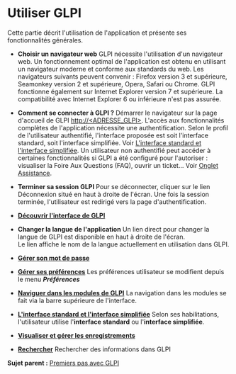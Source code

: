 Utiliser GLPI
=============

Cette partie décrit l'utilisation de l'application et présente ses fonctionnalités générales.

-   **Choisir un navigateur web**
    GLPI nécessite l'utilisation d'un navigateur web.
    Un fonctionnement optimal de l'application est obtenu en utilisant un navigateur moderne et conforme aux standards du web. Les navigateurs suivants peuvent convenir : Firefox version 3 et supérieure, Seamonkey version 2 et supérieure, Opera, Safari ou Chrome. GLPI fonctionne également sur Internet Explorer version 7 et supérieure. La compatibilité avec Internet Explorer 6 ou inférieure n'est pas assurée.


-   **Comment se connecter à GLPI ?**
    Démarrer le navigateur sur la page d'accueil de GLPI [http://<ADRESSE\_GLPI\>](http://<ADRESSE_GLPI>). L'accès aux fonctionnalités complètes de l'application nécessite une authentification. Selon le profil de l'utilisateur authentifié, l'interface proposée est soit l'interface standard, soit l'interface simplifiée. Voir [L'interface standard et l'interface simplifiée](index.php?fr/01-premiers-pas/03_Utiliser_GLPI/06_Interface_standard_et_interface_simplifiée.md "Selon ses habilitations, l'utilisateur utilise l'interface standard ou l'interface simplifiée.").
Un utilisateur non authentifié peut accéder à certaines fonctionnalités si GLPI a été configuré pour l'autoriser : visualiser la Foire Aux Questions (FAQ), ouvrir un ticket... Voir [Onglet Assistance](index.php?fr/04_Module_Assistance/01_Module_Assistance.md "Cet onglet permet de paramétrer le comportement de la partie assistance de GLPI.").


-   **Terminer sa session GLPI**
    Pour se déconnecter, cliquer sur le lien Déconnexion situé en haut à droite de l'écran.
Une fois la session terminée, l'utilisateur est redirigé vers la page d'authentification.


-   **[Découvrir l'interface de GLPI](index.php?fr/01-premiers-pas/03_Utiliser_GLPI/02_Découvrir_l'interface_de_GLPI.md)**


-   **Changer la langue de l'application**
    Un lien direct pour changer la langue de GLPI est disponible en haut à droite de l'écran.    
    Le lien affiche le nom de la langue actuellement en utilisation dans GLPI.


-   **[Gérer son mot de passe](index.php?fr/01-premiers-pas/03_Utiliser_GLPI/03_Gérer_son_mot_de_passe.md)**
 

-   **[Gérer ses préférences](index.php?fr/01-premiers-pas/03_Utiliser_GLPI/04_Gérer_ses_préférences)**
     Les préférences utilisateur se modifient depuis le menu ***Préférences***


-   **[Naviguer dans les modules de GLPI](index.php?fr/01-premiers-pas/03_Utiliser_GLPI/05_Naviguer_dans_les_modules_de_GLPI.md)**
     La navigation dans les modules se fait via la barre supérieure de l'interface.


-   **[L'interface standard et l'interface simplifiée](index.php?fr/01-premiers-pas/03_Utiliser_GLPI/06_Interface_standard_et_interface_simplifiée.md)**
     Selon ses habilitations, l'utilisateur utilise l'**interface standard** ou l'**interface simplifiée**.

-   **[Visualiser et gérer les enregistrements](index.php?fr/01-premiers-pas/03_Utiliser_GLPI/07_Visualiser_les_enregistrements.md)**

-   **[Rechercher](index.php?fr/01-premiers-pas/03_Utiliser_GLPI/08_Rechercher.md)**
     Rechercher des informations dans GLPI

**Sujet parent :** [Premiers pas avec GLPI](index.php?fr/01-premiers-pas/01_Premiers_pas_avec_GLPI.md)
